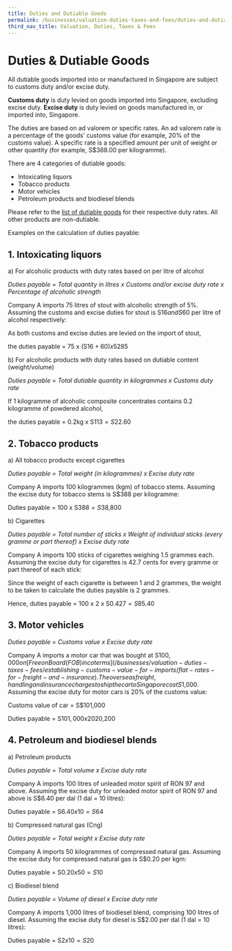 ```yaml
---
title: Duties and Dutiable Goods 
permalink: /businesses/valuation-duties-taxes-and-fees/duties-and-dutiable-goods
third_nav_title: Valuation, Duties, Taxes & Fees
---
```


# Duties & Dutiable Goods

All dutiable goods imported into or manufactured in Singapore are subject to customs duty and/or excise duty.

**Customs duty** is duty levied on goods imported into Singapore, excluding excise duty.  **Excise duty**  is duty levied on goods manufactured in, or imported into, Singapore.

The duties are based on ad valorem or specific rates. An ad valorem rate is a percentage of the goods’ customs value (for example, 20% of the customs value). A specific rate is a specified amount per unit of weight or other quantity (for example, S$388.00 per kilogramme).

There are 4 categories of dutiable goods:

-   Intoxicating liquors
-   Tobacco products
-   Motor vehicles
-   Petroleum products and biodiesel blends

Please refer to the  [list of dutiable goods](/businesses/valuation-duties-taxes-fees/duties-and-dutiable-goods/list-of-dutiable-goods) for their respective duty rates. All other products are non-dutiable.

Examples on the calculation of duties payable:

## 1. Intoxicating liquors

a) For alcoholic products with duty rates based on per litre of alcohol  

*Duties payable = Total quantity in litres x Customs and/or excise duty rate x Percentage of alcoholic strength*

Company A imports 75 litres of stout with alcoholic strength of 5%. Assuming the customs and excise duties for stout is S$16 and S$60   per litre of alcohol respectively:

As both customs and excise duties are levied on the import of stout,

the duties payable = 75 x (S$16 + 60) x 5% = S$285
  
b) For alcoholic products with duty rates based on dutiable content (weight/volume)

*Duties payable = Total dutiable quantity in kilogrammes x Customs duty rate*

If 1 kilogramme of alcoholic composite concentrates contains 0.2 kilogramme of powdered alcohol,

the duties payable = 0.2kg x S$113 = S$22.60

## 2. Tobacco products
  
a) All tobacco products except cigarettes

*Duties payable = Total weight (in kilogrammes) x Excise duty rate*

Company A imports 100 kilogrammes (kgm) of tobacco stems. Assuming the excise duty for tobacco stems is S$388 per kilogramme:

Duties payable = 100 x S$388 = S$38,800

b) Cigarettes

*Duties payable = Total number of sticks x Weight of individual sticks (every gramme or part thereof) x Excise duty rate*

Company A imports 100 sticks of cigarettes weighing 1.5 grammes each. Assuming the excise duty for cigarettes is 42.7 cents for every gramme or part thereof of each stick:

Since the weight of each cigarette is between 1 and 2 grammes, the weight to be taken to calculate the duties payable is 2 grammes.

Hence, duties payable = 100 x 2 x S$0.427 = S$85.40  
  
## 3. Motor vehicles

*Duties payable = Customs value x Excise duty rate*
  
Company A imports a motor car that was bought at S$100,000 on [Free on Board (FOB) incoterms](/businesses/valuation-duties-taxes-fees/establishing-customs-value-for-imports/flat-rates-for-freight-and-insurance). The overseas freight, handling and insurance charges to ship the car to Singapore cost S$1,000. Assuming the excise duty for motor cars is 20% of the customs value:

Customs value of car = S$101,000

Duties payable = S$101,000 x 20% = S$20,200  
  
## 4. Petroleum and biodiesel blends 

a)  Petroleum products

*Duties payable = Total volume x Excise duty rate*

Company A imports 100 litres of unleaded motor spirit of RON 97 and above. Assuming the excise duty for unleaded motor spirit of RON 97 and above is S$6.40 per dal (1 dal = 10 litres):

Duties payable = S$6.40 x 10 = S$64  
  
b) Compressed natural gas (Cng)

*Duties payable = Total weight x Excise duty rate*

Company A imports 50 kilogrammes of compressed natural gas. Assuming the excise duty for compressed natural gas is S$0.20 per kgm:

Duties payable = S$0.20 x 50 = S$10  
  
c) Biodiesel blend

*Duties payable = Volume of diesel x Excise duty rate*

Company A imports 1,000 litres of biodiesel blend, comprising 100 litres of diesel. Assuming the excise duty for diesel is S$2.00 per dal (1 dal = 10 litres):

Duties payable = S$2 x 10 = S$20

